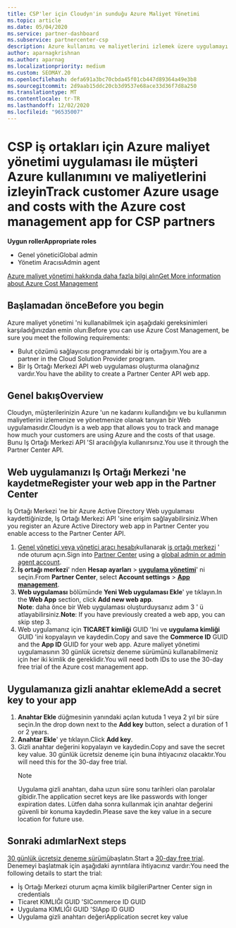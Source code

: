 ```yaml
---
title: CSP'ler için Cloudyn'in sunduğu Azure Maliyet Yönetimi
ms.topic: article
ms.date: 05/04/2020
ms.service: partner-dashboard
ms.subservice: partnercenter-csp
description: Azure kullanımı ve maliyetlerini izlemek üzere uygulamayı kullanabilmeniz için Cloudyn Web uygulamasını nasıl kaydedeceğinizi ve Iş Ortağı Merkezi 'nde BT için gizli anahtar nasıl kullanacağınızı öğrenin.
author: aparnagkrishnan
ms.author: aparnag
ms.localizationpriority: medium
ms.custom: SEOMAY.20
ms.openlocfilehash: defa691a3bc70cbda45f01cb447d89364a49e3b8
ms.sourcegitcommit: 2d9aab15ddc20cb3d9537e68ace33d36f7d8a250
ms.translationtype: MT
ms.contentlocale: tr-TR
ms.lasthandoff: 12/02/2020
ms.locfileid: "96535007"
---
```

# <a name="track-customer-azure-usage-and-costs-with-the-azure-cost-management-app-for-csp-partners"></a><span data-ttu-id="0afd8-103">CSP iş ortakları için Azure maliyet yönetimi uygulaması ile müşteri Azure kullanımını ve maliyetlerini izleyin</span><span class="sxs-lookup"><span data-stu-id="0afd8-103">Track customer Azure usage and costs with the Azure cost management app for CSP partners</span></span>  

<span data-ttu-id="0afd8-104">**Uygun roller**</span><span class="sxs-lookup"><span data-stu-id="0afd8-104">**Appropriate roles**</span></span>

- <span data-ttu-id="0afd8-105">Genel yönetici</span><span class="sxs-lookup"><span data-stu-id="0afd8-105">Global admin</span></span>
- <span data-ttu-id="0afd8-106">Yönetim Aracısı</span><span class="sxs-lookup"><span data-stu-id="0afd8-106">Admin agent</span></span>

[<span data-ttu-id="0afd8-107">Azure maliyet yönetimi hakkında daha fazla bilgi alın</span><span class="sxs-lookup"><span data-stu-id="0afd8-107">Get More information about Azure Cost Management</span></span>](https://go.microsoft.com/fwlink/p/?linkid=857893)

## <a name="before-you-begin"></a><span data-ttu-id="0afd8-108">Başlamadan önce</span><span class="sxs-lookup"><span data-stu-id="0afd8-108">Before you begin</span></span>
<span data-ttu-id="0afd8-109">Azure maliyet yönetimi 'ni kullanabilmek için aşağıdaki gereksinimleri karşıladığınızdan emin olun:</span><span class="sxs-lookup"><span data-stu-id="0afd8-109">Before you can use Azure Cost Management, be sure you meet the following requirements:</span></span>

- <span data-ttu-id="0afd8-110">Bulut çözümü sağlayıcısı programındaki bir iş ortağıyım.</span><span class="sxs-lookup"><span data-stu-id="0afd8-110">You are a partner in the Cloud Solution Provider program.</span></span>
- <span data-ttu-id="0afd8-111">Bir Iş Ortağı Merkezi API web uygulaması oluşturma olanağınız vardır.</span><span class="sxs-lookup"><span data-stu-id="0afd8-111">You have the ability to create a Partner Center API web app.</span></span>

## <a name="overview"></a><span data-ttu-id="0afd8-112">Genel bakış</span><span class="sxs-lookup"><span data-stu-id="0afd8-112">Overview</span></span>

<span data-ttu-id="0afd8-113">Cloudyn, müşterilerinizin Azure 'un ne kadarını kullandığını ve bu kullanımın maliyetlerini izlemenize ve yönetmenize olanak tanıyan bir Web uygulamasıdır.</span><span class="sxs-lookup"><span data-stu-id="0afd8-113">Cloudyn is a web app that allows you to track and manage how much your customers are using Azure and the costs of that usage.</span></span> <span data-ttu-id="0afd8-114">Bunu Iş Ortağı Merkezi API 'SI aracılığıyla kullanırsınız.</span><span class="sxs-lookup"><span data-stu-id="0afd8-114">You use it through the Partner Center API.</span></span>

## <a name="register-your-web-app-in-the-partner-center"></a><span data-ttu-id="0afd8-115">Web uygulamanızı Iş Ortağı Merkezi 'ne kaydetme</span><span class="sxs-lookup"><span data-stu-id="0afd8-115">Register your web app in the Partner Center</span></span>
<span data-ttu-id="0afd8-116">Iş Ortağı Merkezi 'ne bir Azure Active Directory Web uygulaması kaydettiğinizde, Iş Ortağı Merkezi API 'sine erişim sağlayabilirsiniz.</span><span class="sxs-lookup"><span data-stu-id="0afd8-116">When you register an Azure Active Directory web app in Partner Center you enable access to the Partner Center API.</span></span> 
1.  <span data-ttu-id="0afd8-117">[Genel yönetici veya yönetici aracı hesabı](create-user-accounts-and-set-permissions.md)kullanarak [iş ortağı merkezi](https://partnercenter.microsoft.com/pcv/dashboard/overview) ' nde oturum açın.</span><span class="sxs-lookup"><span data-stu-id="0afd8-117">Sign into [Partner Center](https://partnercenter.microsoft.com/pcv/dashboard/overview) using a [global admin or admin agent account](create-user-accounts-and-set-permissions.md).</span></span>
2.  <span data-ttu-id="0afd8-118">**İş ortağı merkezi**' nden **Hesap ayarları** &gt; **[uygulama yönetimi](https://partnercenter.microsoft.com/pcv/apiintegration/appmanagement)**' ni seçin.</span><span class="sxs-lookup"><span data-stu-id="0afd8-118">From **Partner Center**, select **Account settings** &gt; **[App management](https://partnercenter.microsoft.com/pcv/apiintegration/appmanagement)**.</span></span>
3.  <span data-ttu-id="0afd8-119">**Web uygulaması** bölümünde **Yeni Web uygulaması Ekle**' ye tıklayın.</span><span class="sxs-lookup"><span data-stu-id="0afd8-119">In the **Web App** section, click **Add new web app**.</span></span>
<br> <span data-ttu-id="0afd8-120">**Note**: daha önce bir Web uygulaması oluşturduysanız adım 3 ' ü atlayabilirsiniz.</span><span class="sxs-lookup"><span data-stu-id="0afd8-120">**Note**: If you have previously created a web app, you can skip step 3.</span></span>
4.  <span data-ttu-id="0afd8-121">Web uygulamanız için **TICARET kimliği** GUID 'Ini ve **uygulama kimliği** GUID 'ini kopyalayın ve kaydedin.</span><span class="sxs-lookup"><span data-stu-id="0afd8-121">Copy and save the **Commerce ID** GUID and the **App ID** GUID for your web app.</span></span> <span data-ttu-id="0afd8-122">Azure maliyet yönetimi uygulamasının 30 günlük ücretsiz deneme sürümünü kullanabilmeniz için her iki kimlik de gereklidir.</span><span class="sxs-lookup"><span data-stu-id="0afd8-122">You will need both IDs to use the 30-day free trial of the Azure cost management app.</span></span>

## <a name="add-a-secret-key-to-your-app"></a><span data-ttu-id="0afd8-123">Uygulamanıza gizli anahtar ekleme</span><span class="sxs-lookup"><span data-stu-id="0afd8-123">Add a secret key to your app</span></span>
1. <span data-ttu-id="0afd8-124">**Anahtar Ekle** düğmesinin yanındaki açılan kutuda 1 veya 2 yıl bir süre seçin.</span><span class="sxs-lookup"><span data-stu-id="0afd8-124">In the drop down next to the **Add key** button, select a duration of 1 or 2 years.</span></span>
2. <span data-ttu-id="0afd8-125">**Anahtar Ekle**' ye tıklayın.</span><span class="sxs-lookup"><span data-stu-id="0afd8-125">Click **Add key**.</span></span> 
3. <span data-ttu-id="0afd8-126">Gizli anahtar değerini kopyalayın ve kaydedin.</span><span class="sxs-lookup"><span data-stu-id="0afd8-126">Copy and save the secret key value.</span></span> <span data-ttu-id="0afd8-127">30 günlük ücretsiz deneme için buna ihtiyacınız olacaktır.</span><span class="sxs-lookup"><span data-stu-id="0afd8-127">You will need this for the 30-day free trial.</span></span><br>
   > [!NOTE]  
   > <span data-ttu-id="0afd8-128">Uygulama gizli anahtarı, daha uzun süre sonu tarihleri olan parolalar gibidir.</span><span class="sxs-lookup"><span data-stu-id="0afd8-128">The application secret keys are like passwords with longer expiration dates.</span></span> <span data-ttu-id="0afd8-129">Lütfen daha sonra kullanmak için anahtar değerini güvenli bir konuma kaydedin.</span><span class="sxs-lookup"><span data-stu-id="0afd8-129">Please save the key value in a secure location for future use.</span></span>

## <a name="next-steps"></a><span data-ttu-id="0afd8-130">Sonraki adımlar</span><span class="sxs-lookup"><span data-stu-id="0afd8-130">Next steps</span></span>
<span data-ttu-id="0afd8-131">[30 günlük ücretsiz deneme sürümü](https://go.microsoft.com/fwlink/?linkid=857895)başlatın.</span><span class="sxs-lookup"><span data-stu-id="0afd8-131">Start a [30-day free trial](https://go.microsoft.com/fwlink/?linkid=857895).</span></span>
<span data-ttu-id="0afd8-132">Denemeyi başlatmak için aşağıdaki ayrıntılara ihtiyacınız vardır:</span><span class="sxs-lookup"><span data-stu-id="0afd8-132">You need the following details to start the trial:</span></span>
- <span data-ttu-id="0afd8-133">İş Ortağı Merkezi oturum açma kimlik bilgileri</span><span class="sxs-lookup"><span data-stu-id="0afd8-133">Partner Center sign in credentials</span></span>
- <span data-ttu-id="0afd8-134">Ticaret KIMLIĞI GUID 'SI</span><span class="sxs-lookup"><span data-stu-id="0afd8-134">Commerce ID GUID</span></span>
- <span data-ttu-id="0afd8-135">Uygulama KIMLIĞI GUID 'SI</span><span class="sxs-lookup"><span data-stu-id="0afd8-135">App ID GUID</span></span>
- <span data-ttu-id="0afd8-136">Uygulama gizli anahtarı değeri</span><span class="sxs-lookup"><span data-stu-id="0afd8-136">Application secret key value</span></span>

